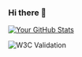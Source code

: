 ### Hi there 👋

[![Your GitHub Stats](https://github-readme-stats.vercel.app/api?username=grunde1234&show_icons=true&theme=radical)](https://github.com/YourGitHubUsername)

![W3C Validation](https://img.shields.io/w3c-validation/:parser)


